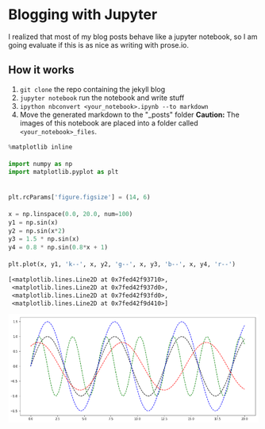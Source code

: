 
# Blogging with Jupyter

I realized that most of my blog posts behave like a jupyter notebook, so I am going evaluate if this is as nice as writing with prose.io.

## How it works
1. `git clone` the repo containing the jekyll blog
2. `jupyter notebook` run the notebook and write stuff
3. `ipython nbconvert <your_notebook>.ipynb --to markdown`
4. Move the generated markdown to the "\_posts" folder **Caution:** The images of this notebook are placed into a folder called `<your_notebook>_files`. 


```python
%matplotlib inline

import numpy as np
import matplotlib.pyplot as plt


plt.rcParams['figure.figsize'] = (14, 6)

x = np.linspace(0.0, 20.0, num=100)
y1 = np.sin(x)
y2 = np.sin(x*2)
y3 = 1.5 * np.sin(x)
y4 = 0.8 * np.sin(0.8*x + 1)

plt.plot(x, y1, 'k--', x, y2, 'g--', x, y3, 'b--', x, y4, 'r--')
```




    [<matplotlib.lines.Line2D at 0x7fed42f93710>,
     <matplotlib.lines.Line2D at 0x7fed42f937d0>,
     <matplotlib.lines.Line2D at 0x7fed42f93fd0>,
     <matplotlib.lines.Line2D at 0x7fed42f9d410>]




![png](blogging_jupyter_files/blogging_jupyter_1_1.png)

